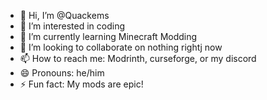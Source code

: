 - 👋 Hi, I’m @Quackems
- 👀 I’m interested in coding
- 🌱 I’m currently learning Minecraft Modding
- 💞️ I’m looking to collaborate on nothing rightj now
- 📫 How to reach me: Modrinth, curseforge, or my discord
- 😄 Pronouns: he/him
- ⚡ Fun fact: My mods are epic!

<!---
Quackems/Quackems is a ✨ special ✨ repository because its `README.md` (this file) appears on your GitHub profile.
You can click the Preview link to take a look at your changes.
--->
